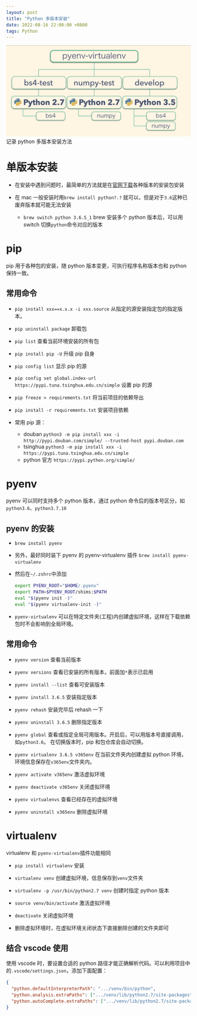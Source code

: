 ```yaml
---
layout: post
title: "Python 多版本安装"
date: 2022-08-16 22:00:00 +0800
tags: Python
---
```


![pyenv](/assets/images/2022-08-16-Python_ENV_1.jpeg)
记录 python 多版本安装方法

# 单版本安装

- 在安装中遇到问题时，最简单的方法就是在[官网下载](https://www.python.org/downloads/macos/)各种版本的安装包安装

- 在 mac 一般安装时用`brew install python?.?` 就可以，但是对于`3.6`这种已废弃版本就可能无法安装
  - `brew switch python 3.6.5_1` brew 安装多个 python 版本后，可以用 switch 切换`python`命令对应的版本

# pip

pip 用于各种包的安装，随 python 版本变更，可执行程序名称版本也和 python 保持一致。

## 常用命令

- `pip install xxx==x.x.x -i xxx.source`
  从指定的源安装指定包的指定版本。

- `pip uninstall package`
  卸载包

- `pip list`
  查看当前环境安装的所有包

- `pip install pip -U`
  升级 pip 自身

- `pip config list`
  显示 pip 的源

- `pip config set global.index-url https://pypi.tuna.tsinghua.edu.cn/simple`
  设置 pip 的源

- `pip freeze > requirements.txt`
  将当前项目的依赖导出

- `pip install -r requirements.txt`
  安装项目依赖

- 常用 pip 源：
  - douban
    `python3 -m pip install xxx -i http://pypi.douban.com/simple/ --trusted-host pypi.douban.com`
  - tsinghua
    `python3 -m pip install xxx -i https://pypi.tuna.tsinghua.edu.cn/simple`
  - python 官方
    `https://pypi.python.org/simple/`

# pyenv

pyenv 可以同时支持多个 python 版本，通过 python 命令后的版本号区分，如`python3.6`、`python3.7.10`

## pyenv 的安装

- `brew install pyenv`

- 另外，最好同时装下 pyenv 的 pyenv-virtualenv 插件
  `brew install pyenv-virtualenv`

- 然后在`~/.zshrc`中添加

  ```bash
  export PYENV_ROOT="$HOME/.pyenv"
  export PATH=$PYENV_ROOT/shims:$PATH
  eval "$(pyenv init -)"
  eval "$(pyenv virtualenv-init -)"
  ```

- `pyenv-virtualenv` 可以在特定文件夹(工程)内创建虚拟环境，这样在下载依赖包时不会影响到全局环境。

## 常用命令

- `pyenv version`
  查看当前版本

- `pyenv versions`
  查看已安装的所有版本，前面加`*`表示已启用

- `pyenv install --list`
  查看可安装版本

- `pyenv install 3.6.5`
  安装指定版本
- `pyenv rehash`
  安装完毕后 rehash 一下

- `pyenv uninstall 3.6.5`
  删除指定版本

- `pyenv global`
  查看或指定全局可用版本。开启后，可以用版本号直接调用，如`python3.6`。
  在切换版本时，pip 和包仓库会自动切换。

- `pyenv virtualenv 3.6.5 v365env`
  在当前文件夹内创建虚拟 python 环境，环境信息保存在`v365env`文件夹内。
- `pyenv activate v365env`
  激活虚拟环境
- `pyenv deactivate v365env`
  关闭虚拟环境
- `pyenv virtualenvs`
  查看已经存在的虚拟环境
- `pyenv uninstall v365env`
  删除虚拟环境

# virtualenv

virtualenv 和 `pyenv-virtualenv`插件功能相同

- `pip install virtualenv` 安装

- `virtualenv venv` 创建虚拟环境，信息保存到`venv`文件夹
- `virtualenv -p /usr/bin/python2.7 venv` 创建时指定 python 版本
- `source venv/bin/activate` 激活虚拟环境
- `deactivate` 关闭虚拟环境

- 删除虚拟环境时，在虚拟环境关闭状态下直接删除创建的文件夹即可

## 结合 vscode 使用

使用 vscode 时，要设置合适的 python 路径才能正确解析代码。可以利用项目中的`.vscode/settings.json`，添加下面配置：

```json
{
  "python.defaultInterpreterPath": ".../venv/bin/python",
  "python.analysis.extraPaths": [".../venv/lib/python2.7/site-packages"],
  "python.autoComplete.extraPaths": [".../venv/lib/python2.7/site-packages"]
}
```
